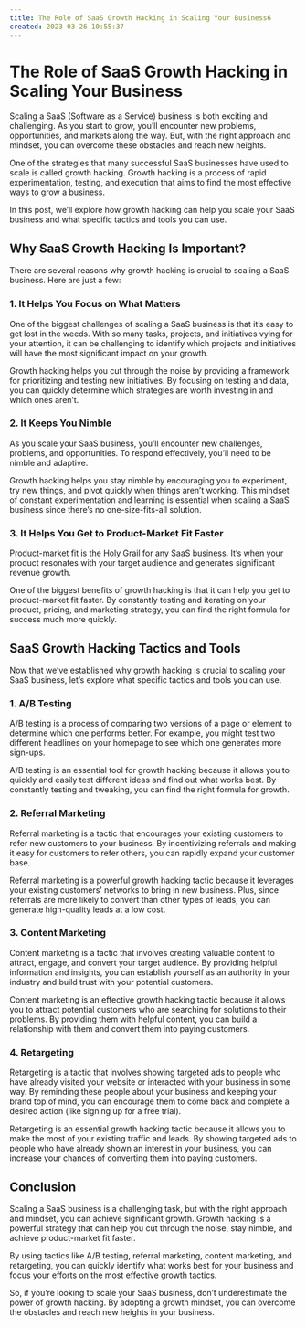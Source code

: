 ```yaml
---
title: The Role of SaaS Growth Hacking in Scaling Your Business6
created: 2023-03-26-10:55:37
---
```


# The Role of SaaS Growth Hacking in Scaling Your Business

Scaling a SaaS (Software as a Service) business is both exciting and challenging. As you start to grow, you’ll encounter new problems, opportunities, and markets along the way. But, with the right approach and mindset, you can overcome these obstacles and reach new heights.

One of the strategies that many successful SaaS businesses have used to scale is called growth hacking. Growth hacking is a process of rapid experimentation, testing, and execution that aims to find the most effective ways to grow a business.

In this post, we’ll explore how growth hacking can help you scale your SaaS business and what specific tactics and tools you can use.

## Why SaaS Growth Hacking Is Important?

There are several reasons why growth hacking is crucial to scaling a SaaS business. Here are just a few:

### 1. It Helps You Focus on What Matters

One of the biggest challenges of scaling a SaaS business is that it’s easy to get lost in the weeds. With so many tasks, projects, and initiatives vying for your attention, it can be challenging to identify which projects and initiatives will have the most significant impact on your growth.

Growth hacking helps you cut through the noise by providing a framework for prioritizing and testing new initiatives. By focusing on testing and data, you can quickly determine which strategies are worth investing in and which ones aren’t.

### 2. It Keeps You Nimble

As you scale your SaaS business, you’ll encounter new challenges, problems, and opportunities. To respond effectively, you’ll need to be nimble and adaptive.

Growth hacking helps you stay nimble by encouraging you to experiment, try new things, and pivot quickly when things aren’t working. This mindset of constant experimentation and learning is essential when scaling a SaaS business since there’s no one-size-fits-all solution.

### 3. It Helps You Get to Product-Market Fit Faster

Product-market fit is the Holy Grail for any SaaS business. It’s when your product resonates with your target audience and generates significant revenue growth.

One of the biggest benefits of growth hacking is that it can help you get to product-market fit faster. By constantly testing and iterating on your product, pricing, and marketing strategy, you can find the right formula for success much more quickly.

## SaaS Growth Hacking Tactics and Tools

Now that we’ve established why growth hacking is crucial to scaling your SaaS business, let’s explore what specific tactics and tools you can use.

### 1. A/B Testing

A/B testing is a process of comparing two versions of a page or element to determine which one performs better. For example, you might test two different headlines on your homepage to see which one generates more sign-ups.

A/B testing is an essential tool for growth hacking because it allows you to quickly and easily test different ideas and find out what works best. By constantly testing and tweaking, you can find the right formula for growth.

### 2. Referral Marketing

Referral marketing is a tactic that encourages your existing customers to refer new customers to your business. By incentivizing referrals and making it easy for customers to refer others, you can rapidly expand your customer base.

Referral marketing is a powerful growth hacking tactic because it leverages your existing customers’ networks to bring in new business. Plus, since referrals are more likely to convert than other types of leads, you can generate high-quality leads at a low cost.

### 3. Content Marketing

Content marketing is a tactic that involves creating valuable content to attract, engage, and convert your target audience. By providing helpful information and insights, you can establish yourself as an authority in your industry and build trust with your potential customers.

Content marketing is an effective growth hacking tactic because it allows you to attract potential customers who are searching for solutions to their problems. By providing them with helpful content, you can build a relationship with them and convert them into paying customers.

### 4. Retargeting

Retargeting is a tactic that involves showing targeted ads to people who have already visited your website or interacted with your business in some way. By reminding these people about your business and keeping your brand top of mind, you can encourage them to come back and complete a desired action (like signing up for a free trial).

Retargeting is an essential growth hacking tactic because it allows you to make the most of your existing traffic and leads. By showing targeted ads to people who have already shown an interest in your business, you can increase your chances of converting them into paying customers.

## Conclusion

Scaling a SaaS business is a challenging task, but with the right approach and mindset, you can achieve significant growth. Growth hacking is a powerful strategy that can help you cut through the noise, stay nimble, and achieve product-market fit faster.

By using tactics like A/B testing, referral marketing, content marketing, and retargeting, you can quickly identify what works best for your business and focus your efforts on the most effective growth tactics.

So, if you’re looking to scale your SaaS business, don’t underestimate the power of growth hacking. By adopting a growth mindset, you can overcome the obstacles and reach new heights in your business.
